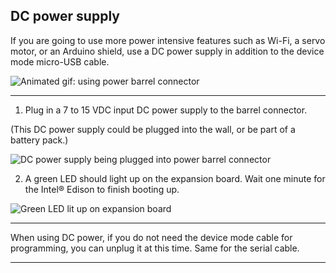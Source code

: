 ## DC power supply

If you are going to use more power intensive features such as Wi-Fi, a servo motor, or an Arduino shield, use a DC power supply in addition to the device mode micro-USB cable.

![Animated gif: using power barrel connector](images/power_barrel-animated.gif)

---

1. Plug in a 7 to 15 VDC input DC power supply to the barrel connector.
  
  (This DC power supply could be plugged into the wall, or be part of a battery pack.)

  ![DC power supply being plugged into power barrel connector](images/ac_power_barrel-before_after.png)

2. A green LED should light up on the expansion board. Wait one minute for the Intel® Edison to finish booting up.

  ![Green LED lit up on expansion board](images/ac_power_barrel-led_on-zoom_in.png)

---

When using DC power, if you do not need the device mode cable for programming, you can unplug it at this time. Same for the serial cable.

---